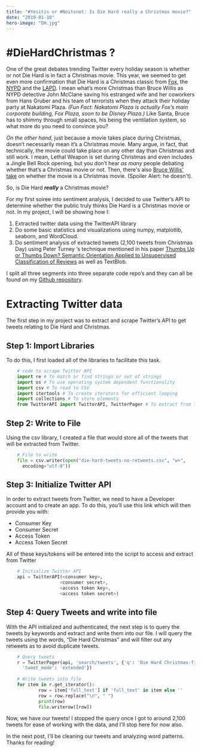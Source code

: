 ```yaml
---
title: "#Yesitis or #Noitsnot: Is Die Hard really a Christmas movie?"
date: "2019-01-10"
hero-image: "DH.jpg"
---
```


# #DieHardChristmas ? 

One of the great debates trending Twitter every holiday season is whether or not Die Hard is in fact a Christmas movie. This year, we seemed to get even more confirmation that Die Hard is a Christmas classic from [Fox](https://www.youtube.com/watch?v=4Wi28Vsi_ZU), the [NYPD](https://twitter.com/NYPDnews/status/1077236447848075264) and the [LAPD](https://twitter.com/LAPDHQ/status/1077250973926535169). I mean what’s more Christmas than Bruce Willis as NYPD detective John McClane saving his estranged wife and her coworkers from Hans Gruber and his team of terrorists when they attack their holiday party at Nakatomi Plaza. *(Fun Fact: Nakatomi Plaza is actually Fox’s main corporate building, Fox Plaza, soon to be Disney Plaza.)* Like Santa, Bruce has to shimmy through small spaces, his being the ventilation system, so what more do you need to convince you? 

*On the other hand*, just because a movie takes place during Christmas, doesn’t necessarily mean it’s a Christmas movie. Many argue, in fact, that technically, the movie could take place on any other day than Christmas and still work. I mean, Lethal Weapon is set during Christmas and even includes a Jingle Bell Rock opening, but you don’t hear *as many* people debating whether that’s a Christmas movie or not. Then, there's also [Bruce Willis' take](https://www.indiewire.com/2018/07/bruce-willis-die-hard-christmas-movie-1201984149/) on whether the movie is a Christmas movie. (Spoiler Alert: he doesn't). 

So, is Die Hard ***really*** a Christmas movie?

For my first soiree into sentiment analysis, I decided to use Twitter’s API to determine whether the public truly thinks Die Hard is a Christmas movie or not. In my project, I will be showing how I: 

  1. Extracted twitter data using the TwitterAPI library
  2. Do some basic statistics and visualizations using numpy, matplotlib, seaborn, and WordCloud.
  3. Do sentiment analysis of extracted tweets (2,100 tweets from Christmas Day) using Peter Turney ‘s technique mentioned in his paper [Thumbs Up or Thumbs Down? Semantic Orientation Applied to Unsupervised Classification of Reviews](https://arxiv.org/abs/cs/0212032) as well as TextBlob. 

I split all three segments into three separate code repo’s and they can all be found on my [Github repository](https://github.com/amyksu/die-hard-christmas).

# Extracting Twitter data

The first step in my project was to extract and scrape Twitter’s API to get tweets relating to Die Hard and Christmas. 


## Step 1: Import Libraries

To do this, I first loaded all of the libraries to facilitate this task. 

```python
    # code to scrape Twitter API
    import re # To match or find strings or set of strings
    import os # To use operating system dependent functionality
    import csv # To read to CSV
    import itertools # To create iterators for efficient looping
    import collections # To store elements 
    from TwitterAPI import TwitterAPI, TwitterPager # To extract from Twitter's API
```

## Step 2: Write to File

Using the csv library, I created a file that would store all of the tweets that will be extracted from Twitter.

```python
    # File to write
    file = csv.writer(open("die-hard-tweets-no-retweets.csv", "w+", 
      encoding="utf-8"))
```

## Step 3: Initialize Twitter API

In order to extract tweets from Twitter, we need to have a Developer account and to create an app. To do this, you’ll use this link which will then provide you with:

  - Consumer Key
  - Consumer Secret
  - Access Token
  - Access Token Secret 

All of these keys/tokens will be entered into the script to access and extract from Twitter

```python
    # Initialize Twitter API
    api = TwitterAPI(<consumer key>,
                    <consumer secret>,
                    <access token key>,
                    <access token secret>)
```

## Step 4: Query Tweets and write into file 

With the API initialized and authenticated, the next step is to query the tweets by keywords and extract and write them into our file. I will query the tweets using the words, “Die Hard Christmas” and will filter out any retweets as to avoid duplicate tweets. 

```python
    # Query tweets
    r = TwitterPager(api, 'search/tweets', {'q': 'Die Hard Christmas-filter:retweets', 
      'tweet_mode': 'extended'})
    
    # Write tweets into file
    for item in r.get_iterator():
            row = item['full_text'] if 'full_text' in item else ''
            row = row.replace("\n", " ")
            print(row)
            file.writerow([row])
```

Now, we have our tweets! I stopped the query once I got to around 2,100 tweets for ease of working with the data, and I'll stop here for now also. 

In the next post, I'll be cleaning our tweets and analyzing word patterns. Thanks for reading! 
